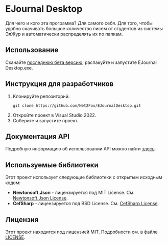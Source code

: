 # EJournal Desktop

Для чего и кого эта программа? Для самого себя. Для того, чтобы удобно скачивать большое количество писем от студентов из системы ЭлЖур и автоматически распределять их по папкам. 

## Использование
Скачайте [последнюю бета версию](https://github.com/Net2Fox/EJournalDesktop/releases/), распакуйте и запустите EJournal Desktop.exe.

## Инструкция для разработчиков
1. Клонируйте репозиторий:
   ```
   git clone https://github.com/Net2Fox/EJournalDesktop.git
   ```
2. Откройте проект в Visual Studio 2022.
3. Соберите и запустите проект.

## Документация API

Подробную информацию об использовании API можно найти [здесь](API_DOCUMENTATION.md).

## Используемые библиотеки

Этот проект использует следующие библиотеки с открытым исходным кодом:

- **Newtonsoft.Json** - лицензируется под MIT License. См. [Newtonsoft.Json License](https://github.com/JamesNK/Newtonsoft.Json?tab=MIT-1-ov-file#readme).
- **CefSharp** - лицензируется под BSD License. См. [CefSharp License](https://github.com/cefsharp/CefSharp?tab=License-1-ov-file#readme).

## Лицензия
Этот проект находится под лицензией MIT. Подробности см. в файле [LICENSE](https://github.com/Net2Fox/EJournalDesktop/blob/v2.0/LICENSE).

